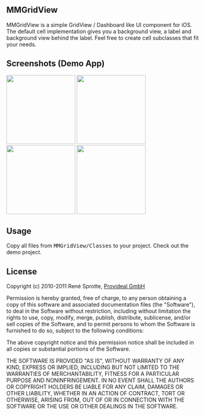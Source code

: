 MMGridView
----------

MMGridView is a simple GridView / Dashboard like UI component for iOS. The default cell implementation gives you a background view, a label and background view behind the label. Feel free to create cell subclasses that fit your needs.

Screenshots (Demo App)
----------------------
<img src="https://github.com/provideal/MMGridView/raw/master/Images/i1.png" width="180"/>
<img src="https://github.com/provideal/MMGridView/raw/master/Images/i2.png" height="180"/>
<img src="https://github.com/provideal/MMGridView/raw/master/Images/i3.png" width="180"/>
<img src="https://github.com/provideal/MMGridView/raw/master/Images/i4.png" width="180"/>

Usage
-----

Copy all files from <tt>MMGridView/Classes</tt> to your project. Check out the demo project.

License
-------

Copyright (c) 2010-2011 René Sprotte, <a href="http://www.provideal.net" target="_blank">Provideal GmbH</a>

Permission is hereby granted, free of charge, to any person obtaining a copy of this software and associated documentation files (the "Software"), to deal in the Software without restriction, including without limitation the rights to use, copy, modify, merge, publish, distribute, sublicense, and/or sell copies of the Software, and to permit persons to whom the Software is furnished to do so, subject to the following conditions:

The above copyright notice and this permission notice shall be included in all copies or substantial portions of the Software.

THE SOFTWARE IS PROVIDED "AS IS", WITHOUT WARRANTY OF ANY KIND, EXPRESS OR IMPLIED, INCLUDING BUT NOT LIMITED TO THE WARRANTIES OF MERCHANTABILITY, FITNESS FOR A PARTICULAR PURPOSE AND NONINFRINGEMENT. IN NO EVENT SHALL THE AUTHORS OR COPYRIGHT HOLDERS BE LIABLE FOR ANY CLAIM, DAMAGES OR OTHER LIABILITY, WHETHER IN AN ACTION OF CONTRACT, TORT OR OTHERWISE, ARISING FROM, OUT OF OR IN CONNECTION WITH THE SOFTWARE OR THE USE OR OTHER DEALINGS IN THE SOFTWARE.